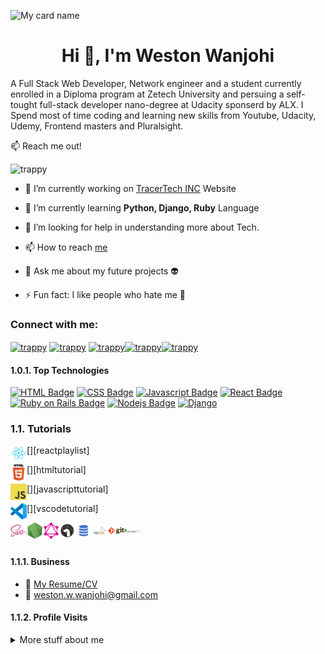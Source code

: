 

![My card name](https://cardivo.vercel.app/api?name=Weston_Wanjohi&description=Hi,%20Welcome%20To%20My%20Profile%20❤&image=https://avatars.githubusercontent.com/u/98483628?s=400&u=d0bc833d6e92330024267f951217ea343c939b09&v=4&backgroundColor=%23ecf0f1&instagram=trappy.ke&github=Trappyke&twitter=Trappy_W&pattern=leaf&colorPattern=%23eaeaea)

<h1 align="center">Hi 👋, I'm Weston Wanjohi</h1>
A Full Stack Web Developer, Network engineer and a student currently enrolled in a Diploma program at Zetech University and persuing a self-tought full-stack developer nano-degree at Udacity sponserd by ALX. I Spend most of time coding and learning new skills from Youtube, Udacity, Udemy, Frontend masters and Pluralsight.

:mailbox: Reach me out!

<p align="left"> <img src="https://komarev.com/ghpvc/?username=Trappyke&label=Profile%20views&color=0e75b6&style=flat" alt="trappy" /> </p>

- 🔭 I’m currently working on [TracerTech INC](https://t.me/tracertech) Website

- 🌱 I’m currently learning **Python, Django, Ruby** Language

- 🤝 I’m looking for help in understanding more about Tech.

- 📫 How to reach [me](weston.w.wanjohi@gmail.com)
- 💬 Ask me about my future projects 👽

- ⚡ Fun fact: I like people who hate me 🙂


<h3 align="left">Connect with me:</h3>
<p align="left">
 <a href="https://ke.linkedin.com/in/weston-wanjohi" target="blank">
 <img align="center" src="https://raw.githubusercontent.com/rahuldkjain/github-profile-readme-generator/master/src/images/icons/Social/linkedin.svg" alt="trappy" height="30" width="40" /></a>
<a href="https://instagram.com/trappy.ke" target="blank">
 <img align="center" src="https://raw.githubusercontent.com/rahuldkjain/github-profile-readme-generator/master/src/images/icons/Social/instagram.svg" alt="trappy" height="30" width="40" /></a>
 <a href="https://www.youtube.com/channel/UCLOUU92x6cAmacsKv5VXkYg" target="blank">
  <img align="center" src="https://raw.githubusercontent.com/rahuldkjain/github-profile-readme-generator/master/src/images/icons/Social/youtube.svg" alt="trappy" height="30" width="40" /></a><a href="https://wa.me/254727472670?text=hello" target="blank"><img align="center" src="https://raw.githubusercontent.com/rahuldkjain/github-profile-readme-generator/master/src/images/icons/Social/whatsapp.svg" alt="trappy" height="30" width="40" /></a><a href="https://t.me/T_rappy" target="blank"><img align="center" src="https://raw.githubusercontent.com/rahuldkjain/github-profile-readme-generator/master/src/images/icons/Social/telegram.svg" alt="trappy" height="30" width="40" /></a>

</p>


#### 1.0.1. Top Technologies

<!-- TODO: Make technologies links takes you to repositories -->

[![HTML Badge](https://img.shields.io/badge/-HTML5-c8510e?style=for-the-badge&labelColor=black&logo=html5&logoColor=c8510e)](#)
[![CSS Badge](https://img.shields.io/badge/-CSS3-254bdd?style=for-the-badge&labelColor=black&logo=css3&logoColor=254bdd)](#)
 [![Javascript Badge](https://img.shields.io/badge/-Javascript-F0DB4F?style=for-the-badge&labelColor=black&logo=javascript&logoColor=F0DB4F)](#)
 [![React Badge](https://img.shields.io/badge/-React-61DBFB?style=for-the-badge&labelColor=black&logo=react&logoColor=61DBFB)](#) [![Ruby on Rails Badge](https://img.shields.io/badge/-ruby_on_rails-d30001?style=for-the-badge&labelColor=black&logo=rubyonrails&logoColor=d30001)](#) [![Nodejs Badge](https://img.shields.io/badge/-Nodejs-3C873A?style=for-the-badge&labelColor=black&logo=node.js&logoColor=3C873A)](#) [![Django](https://img.shields.io/badge/-Django-0c4b33?style=for-the-badge&labelColor=black&logo=django&logoColor=0c4b33)](#)

### 1.1. Tutorials

[<img align="left" alt="React" width="26px" src="https://raw.githubusercontent.com/github/explore/80688e429a7d4ef2fca1e82350fe8e3517d3494d/topics/react/react.png" />][reactplaylist]

[<img align="left" alt="HTML5" width="26px" src="https://raw.githubusercontent.com/github/explore/80688e429a7d4ef2fca1e82350fe8e3517d3494d/topics/html/html.png" />][htmltutorial]

[<img align="left" alt="JavaScript" width="26px" src="https://raw.githubusercontent.com/github/explore/80688e429a7d4ef2fca1e82350fe8e3517d3494d/topics/javascript/javascript.png" />][javascripttutorial]

[<img align="left" alt="Visual Studio Code" width="26px" src="https://raw.githubusercontent.com/github/explore/80688e429a7d4ef2fca1e82350fe8e3517d3494d/topics/visual-studio-code/visual-studio-code.png" />][vscodetutorial]

<img align="left" alt="Sass" width="26px" src="https://raw.githubusercontent.com/github/explore/80688e429a7d4ef2fca1e82350fe8e3517d3494d/topics/sass/sass.png" />

<img align="left" alt="Node.js" width="26px" src="https://raw.githubusercontent.com/github/explore/80688e429a7d4ef2fca1e82350fe8e3517d3494d/topics/nodejs/nodejs.png" />

<img align="left" alt="GraphQL" width="26px" src="https://raw.githubusercontent.com/github/explore/80688e429a7d4ef2fca1e82350fe8e3517d3494d/topics/graphql/graphql.png" />

<img align="left" alt="Deno" width="26px" src="https://raw.githubusercontent.com/github/explore/361e2821e2dea67711cde99c9c40ed357061cf27/topics/deno/deno.png" />

<img align="left" alt="SQL" width="26px" src="https://raw.githubusercontent.com/github/explore/80688e429a7d4ef2fca1e82350fe8e3517d3494d/topics/sql/sql.png" />

<img align="left" alt="MySQL" width="26px" src="https://raw.githubusercontent.com/github/explore/80688e429a7d4ef2fca1e82350fe8e3517d3494d/topics/mysql/mysql.png" />

<img align="left" alt="Git" width="26px" src="https://raw.githubusercontent.com/github/explore/80688e429a7d4ef2fca1e82350fe8e3517d3494d/topics/git/git.png" />

<img align="left" alt="MongoDB" width="26px" src="https://raw.githubusercontent.com/github/explore/80688e429a7d4ef2fca1e82350fe8e3517d3494d/topics/mongodb/mongodb.png" />

<br />
<br />

#### 1.1.1. Business
- :paperclip: [My Resume/CV]()
- :email: weston.w.wanjohi@gmail.com


#### 1.1.2. Profile Visits 

<details>
<summary>
  More stuff about me
</summary>

<br >

I'm obsessed with making things and even more obsessed with making things better. I've been in the business of creating since I built my first hutch for rabbits. I arrived in the Web industry through deep passion and curiosity. I completed my Web Skills with these few books: 
<br >

- HTML5 For Web Designers, A Book Apart
- Responsive Web Design, A Book Apart
- Modile First, A book Apart
- JavaScript and JQuery: Interactive Front-End Web Development

#### 1.1.3. Coding Stats

<!--START_SECTION:waka-->
```text
JavaScript   15 hrs 41 mins  ████████████████████▓░░░░   82.29 % 
Python       1 hr 50 mins    ██▒░░░░░░░░░░░░░░░░░░░░░░   09.61 % 
Markdown     1 hr 27 mins    ██░░░░░░░░░░░░░░░░░░░░░░░   07.63 % 
Other        2 mins          ░░░░░░░░░░░░░░░░░░░░░░░░░   00.25 % 
YAML         2 mins          ░░░░░░░░░░░░░░░░░░░░░░░░░   00.19 % 
```
<!--END_SECTION:waka-->


#### 1.1.5. Github Stats

![Ipenywis's github stats](https://github-readme-stats.vercel.app/api?username=Kevinmuriuki&count_private=true&theme=tokyonight&hide=contribs,prs)

### 1.1.6 Most Languages Used
<img src="https://github-readme-stats.vercel.app/api/top-langs/?username=trappyke&layout=compact&theme=tokyonight" alt="my_stats"/>
